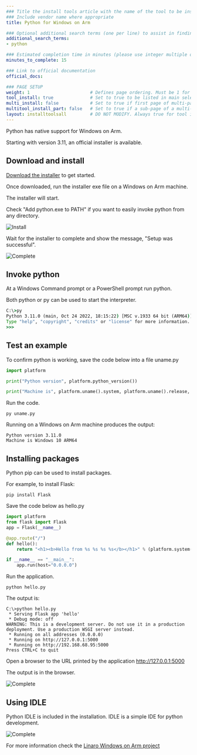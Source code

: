 ```yaml
---
### Title the install tools article with the name of the tool to be installed
### Include vendor name where appropriate
title: Python for Windows on Arm

### Optional additional search terms (one per line) to assist in finding the article
additional_search_terms:
- python

### Estimated completion time in minutes (please use integer multiple of 5)
minutes_to_complete: 15

### Link to official documentation
official_docs: 

### PAGE SETUP
weight: 1                       # Defines page ordering. Must be 1 for first (or only) page.
tool_install: true              # Set to true to be listed in main selection page, else false
multi_install: false            # Set to true if first page of multi-page article, else false
multitool_install_part: false   # Set to true if a sub-page of a multi-page article, else false
layout: installtoolsall         # DO NOT MODIFY. Always true for tool install articles
---
```


Python has native support for Windows on Arm.

Starting with version 3.11, an official installer is available.

## Download and install

[Download the installer](https://www.linaro.org/blog/windows-on-arm-now-supported-in-python-3-11-release/) to get started.

Once downloaded, run the installer exe file on a Windows on Arm machine. 

The installer will start. 

Check "Add python.exe to PATH" if you want to easily invoke python from any directory.

![Install](/install-tools/_images/py1-woa.png)

Wait for the installer to complete and show the message, "Setup was successful".

![Complete](/install-tools/_images/py2-woa.png)


## Invoke python

At a Windows Command prompt or a PowerShell prompt run python. 

Both python or py can be used to start the interpreter.

```cmd
C:\>py
Python 3.11.0 (main, Oct 24 2022, 18:15:22) [MSC v.1933 64 bit (ARM64)] on win32
Type "help", "copyright", "credits" or "license" for more information.
>>>
```


## Test an example

To confirm python is working, save the code below into a file uname.py 

```python
import platform

print("Python version", platform.python_version())

print("Machine is", platform.uname().system, platform.uname().release, platform.uname().machine)
```

Run the code.

```console
py uname.py
```

Running on a Windows on Arm machine produces the output:

```console
Python version 3.11.0
Machine is Windows 10 ARM64
```

## Installing packages

Python pip can be used to install packages. 

For example, to install Flask:

```console
pip install Flask
```

Save the code below as hello.py

```python
import platform
from flask import Flask
app = Flask(__name__)

@app.route("/")
def hello():
    return "<h1><b>Hello from %s %s %s %s</b></h1>" % (platform.system(), platform.release(), platform.version(), platform.machine())

if __name__ == "__main__":
    app.run(host="0.0.0.0")
```

Run the application.

```console
python hello.py
```

The output is:

```console
C:\>python hello.py
 * Serving Flask app 'hello'
 * Debug mode: off
WARNING: This is a development server. Do not use it in a production deployment. Use a production WSGI server instead.
 * Running on all addresses (0.0.0.0)
 * Running on http://127.0.0.1:5000
 * Running on http://192.168.68.95:5000
Press CTRL+C to quit
```

Open a browser to the URL printed by the application http://127.0.0.1:5000

The output is in the browser.

![Complete](/install-tools/_images/flask-woa.png)


## Using IDLE

Python IDLE is included in the installation. IDLE is a simple IDE for python development.

![Complete](/install-tools/_images/py3-woa.png)

For more information check the [Linaro Windows on Arm project](https://www.linaro.org/windows-on-arm/python/)
